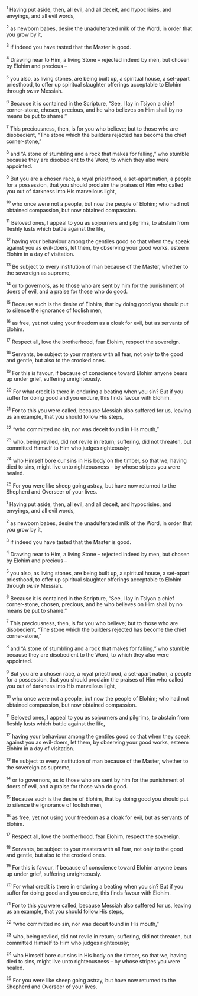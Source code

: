 <sup>1</sup> Having put aside, then, all evil, and all deceit, and hypocrisies, and envyings, and all evil words,

<sup>2</sup> as newborn babes, desire the unadulterated milk of the Word, in order that you grow by it,

<sup>3</sup> if indeed you have tasted that the Master is good.

<sup>4</sup> Drawing near to Him, a living Stone – rejected indeed by men, but chosen by Elohim and precious –

<sup>5</sup> you also, as living stones, are being built up, a spiritual house, a set-apart priesthood, to offer up spiritual slaughter offerings acceptable to Elohim through יהושע Messiah.

<sup>6</sup> Because it is contained in the Scripture, “See, I lay in Tsiyon a chief corner-stone, chosen, precious, and he who believes on Him shall by no means be put to shame.”

<sup>7</sup> This preciousness, then, is for you who believe; but to those who are disobedient, “The stone which the builders rejected has become the chief corner-stone,”

<sup>8</sup> and “A stone of stumbling and a rock that makes for falling,” who stumble because they are disobedient to the Word, to which they also were appointed.

<sup>9</sup> But you are a chosen race, a royal priesthood, a set-apart nation, a people for a possession, that you should proclaim the praises of Him who called you out of darkness into His marvellous light,

<sup>10</sup> who once were not a people, but now the people of Elohim; who had not obtained compassion, but now obtained compassion.

<sup>11</sup> Beloved ones, I appeal to you as sojourners and pilgrims, to abstain from fleshly lusts which battle against the life,

<sup>12</sup> having your behaviour among the gentiles good so that when they speak against you as evil-doers, let them, by observing your good works, esteem Elohim in a day of visitation.

<sup>13</sup> Be subject to every institution of man because of the Master, whether to the sovereign as supreme,

<sup>14</sup> or to governors, as to those who are sent by him for the punishment of doers of evil, and a praise for those who do good.

<sup>15</sup> Because such is the desire of Elohim, that by doing good you should put to silence the ignorance of foolish men,

<sup>16</sup> as free, yet not using your freedom as a cloak for evil, but as servants of Elohim.

<sup>17</sup> Respect all, love the brotherhood, fear Elohim, respect the sovereign.

<sup>18</sup> Servants, be subject to your masters with all fear, not only to the good and gentle, but also to the crooked ones.

<sup>19</sup> For this is favour, if because of conscience toward Elohim anyone bears up under grief, suffering unrighteously.

<sup>20</sup> For what credit is there in enduring a beating when you sin? But if you suffer for doing good and you endure, this finds favour with Elohim.

<sup>21</sup> For to this you were called, because Messiah also suffered for us, leaving us an example, that you should follow His steps,

<sup>22</sup> “who committed no sin, nor was deceit found in His mouth,”

<sup>23</sup> who, being reviled, did not revile in return; suffering, did not threaten, but committed Himself to Him who judges righteously;

<sup>24</sup> who Himself bore our sins in His body on the timber, so that we, having died to sins, might live unto righteousness – by whose stripes you were healed.

<sup>25</sup> For you were like sheep going astray, but have now returned to the Shepherd and Overseer of your lives.

<sup>1</sup> Having put aside, then, all evil, and all deceit, and hypocrisies, and envyings, and all evil words,

<sup>2</sup> as newborn babes, desire the unadulterated milk of the Word, in order that you grow by it,

<sup>3</sup> if indeed you have tasted that the Master is good.

<sup>4</sup> Drawing near to Him, a living Stone – rejected indeed by men, but chosen by Elohim and precious –

<sup>5</sup> you also, as living stones, are being built up, a spiritual house, a set-apart priesthood, to offer up spiritual slaughter offerings acceptable to Elohim through יהושע Messiah.

<sup>6</sup> Because it is contained in the Scripture, “See, I lay in Tsiyon a chief corner-stone, chosen, precious, and he who believes on Him shall by no means be put to shame.”

<sup>7</sup> This preciousness, then, is for you who believe; but to those who are disobedient, “The stone which the builders rejected has become the chief corner-stone,”

<sup>8</sup> and “A stone of stumbling and a rock that makes for falling,” who stumble because they are disobedient to the Word, to which they also were appointed.

<sup>9</sup> But you are a chosen race, a royal priesthood, a set-apart nation, a people for a possession, that you should proclaim the praises of Him who called you out of darkness into His marvellous light,

<sup>10</sup> who once were not a people, but now the people of Elohim; who had not obtained compassion, but now obtained compassion.

<sup>11</sup> Beloved ones, I appeal to you as sojourners and pilgrims, to abstain from fleshly lusts which battle against the life,

<sup>12</sup> having your behaviour among the gentiles good so that when they speak against you as evil-doers, let them, by observing your good works, esteem Elohim in a day of visitation.

<sup>13</sup> Be subject to every institution of man because of the Master, whether to the sovereign as supreme,

<sup>14</sup> or to governors, as to those who are sent by him for the punishment of doers of evil, and a praise for those who do good.

<sup>15</sup> Because such is the desire of Elohim, that by doing good you should put to silence the ignorance of foolish men,

<sup>16</sup> as free, yet not using your freedom as a cloak for evil, but as servants of Elohim.

<sup>17</sup> Respect all, love the brotherhood, fear Elohim, respect the sovereign.

<sup>18</sup> Servants, be subject to your masters with all fear, not only to the good and gentle, but also to the crooked ones.

<sup>19</sup> For this is favour, if because of conscience toward Elohim anyone bears up under grief, suffering unrighteously.

<sup>20</sup> For what credit is there in enduring a beating when you sin? But if you suffer for doing good and you endure, this finds favour with Elohim.

<sup>21</sup> For to this you were called, because Messiah also suffered for us, leaving us an example, that you should follow His steps,

<sup>22</sup> “who committed no sin, nor was deceit found in His mouth,”

<sup>23</sup> who, being reviled, did not revile in return; suffering, did not threaten, but committed Himself to Him who judges righteously;

<sup>24</sup> who Himself bore our sins in His body on the timber, so that we, having died to sins, might live unto righteousness – by whose stripes you were healed.

<sup>25</sup> For you were like sheep going astray, but have now returned to the Shepherd and Overseer of your lives.

